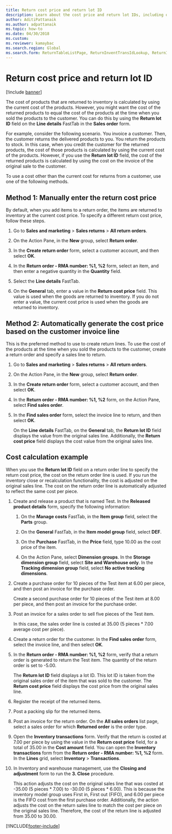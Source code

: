 ```yaml
---
title: Return cost price and return lot ID    
description: Learn about the cost price and return lot IDs, including outline on manually entering return cost prices and automatically generating cost prices.
author: AditiPattanaik
ms.author: adpattanaik
ms.topic: how-to
ms.date: 04/30/2018
ms.custom:
ms.reviewer: kamaybac
ms.search.region: Global 
ms.search.form: ReturnTableListPage, ReturnInventTransIdLookup, ReturnItemNumLookup
---
```


# Return cost price and return lot ID

[!include [banner](../includes/banner.md)]

The cost of products that are returned to inventory is calculated by using the current cost of the products. However, you might want the cost of the returned products to equal the cost of the products at the time when you sold the products to the customer. You can do this by using the **Return lot ID** field on the **Line details** FastTab in the **Sales order** form.

For example, consider the following scenario. You invoice a customer. Then, the customer returns the delivered products to you. You return the products to stock. In this case, when you credit the customer for the returned products, the cost of those products is calculated by using the current cost of the products. However, if you use the **Return lot ID** field, the cost of the returned products is calculated by using the cost on the invoice of the original sale to the customer.

To use a cost other than the current cost for returns from a customer, use one of the following methods.

## Method 1: Manually enter the return cost price

By default, when you add items to a return order, the items are returned to inventory at the current cost price. To specify a different return cost price, follow these steps.

1. Go to **Sales and marketing** \> **Sales returns** \> **All return orders**.

1. On the Action Pane, in the **New** group, select **Return order**.

1. In the **Create return order** form, select a customer account, and then select **OK**.

1. In the **Return order - RMA number: %1, %2** form, select an item, and then enter a negative quantity in the **Quantity** field.

1. Select the **Line details** FastTab.

1. On the **General** tab, enter a value in the **Return cost price** field. This value is used when the goods are returned to inventory. If you do not enter a value, the current cost price is used when the goods are returned to inventory.

## Method 2: Automatically generate the cost price based on the customer invoice line

This is the preferred method to use to create return lines. To use the cost of the products at the time when you sold the products to the customer, create a return order and specify a sales line to return.

1. Go to **Sales and marketing** \> **Sales returns** \> **All return orders**.

1. On the Action Pane, in the **New** group, select **Return order**.

1. In the **Create return order** form, select a customer account, and then select **OK**.

1. In the **Return order - RMA number: %1, %2** form, on the Action Pane, select **Find sales order**.

1. In the **Find sales order** form, select the invoice line to return, and then select **OK**.

    On the **Line details** FastTab, on the **General** tab, the **Return lot ID** field displays the value from the original sales line. Additionally, the **Return cost price** field displays the cost value from the original sales line.

## Cost calculation example

When you use the **Return lot ID** field on a return order line to specify the return cost price, the cost on the return order line is used. If you run the inventory close or recalculation functionality, the cost is adjusted on the original sales line. The cost on the return order line is automatically adjusted to reflect the same cost per piece.

1. Create and release a product that is named Test. In the **Released product details** form, specify the following information:

    1. On the **Manage costs** FastTab, in the **Item group** field, select the **Parts** group.

    1. On the **General** FastTab, in the **Item model group** field, select **DEF**.

    1. On the **Purchase** FastTab, in the **Price** field, type 10.00 as the cost price of the item.

    1. On the Action Pane, select **Dimension groups**. In the **Storage dimension group** field, select **Site and Warehouse only**. In the **Tracking dimension group** field, select **No active tracking dimensions**.

1. Create a purchase order for 10 pieces of the Test item at 6.00 per piece, and then post an invoice for the purchase order.

    Create a second purchase order for 10 pieces of the Test item at 8.00 per piece, and then post an invoice for the purchase order.

1. Post an invoice for a sales order to sell five pieces of the Test item.

    In this case, the sales order line is costed at 35.00 (5 pieces \* 7.00 average cost per piece).

1. Create a return order for the customer. In the **Find sales order** form, select the invoice line, and then select **OK**.

1. In the **Return order - RMA number: %1, %2** form, verify that a return order is generated to return the Test item. The quantity of the return order is set to -5.00.

    The **Return lot ID** field displays a lot ID. This lot ID is taken from the original sales order of the item that was sold to the customer. The **Return cost price** field displays the cost price from the original sales line.

1. Register the receipt of the returned items.

1. Post a packing slip for the returned items.

1. Post an invoice for the return order. On the **All sales orders** list page, select a sales order for which **Returned order** is the order type.

1. Open the **Inventory transactions** form. Verify that the return is costed at 7.00 per piece by using the value in the **Return cost price** field, for a total of 35.00 in the **Cost amount** field. You can open the **Inventory transactions** form from the **Return order - RMA number: %1, %2** form. In the **Lines** grid, select **Inventory** \> **Transactions**.

1. In Inventory and warehouse management, use the **Closing and adjustment** form to run the **3. Close** procedure.

    This action adjusts the cost on the original sales line that was costed at -35.00 (5 pieces \* 7.00) to -30.00 (5 pieces \* 6.00). This is because the inventory model group uses First in, First out (FIFO), and 6.00 per piece is the FIFO cost from the first purchase order. Additionally, the action adjusts the cost on the return sales line to match the cost per piece on the original sales line. Therefore, the cost of the return line is adjusted from 35.00 to 30.00.

[!INCLUDE[footer-include](../../includes/footer-banner.md)]
